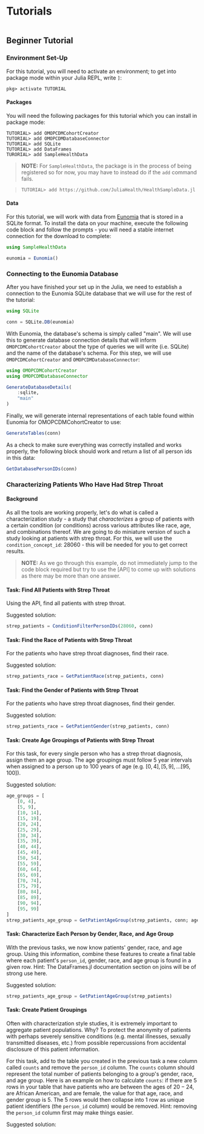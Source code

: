 # Tutorials

```@index
```

## Beginner Tutorial

### Environment Set-Up

For this tutorial, you will need to activate an environment; to get into package mode within your Julia REPL, write `]`:

```julia-repl
pkg> activate TUTORIAL
```

#### Packages 

You will need the following packages for this tutorial which you can install in package mode:

```julia-repl
TUTORIAL> add OMOPCDMCohortCreator
TUTORIAL> add OMOPCDMDatabaseConnector
TUTORIAL> add SQLite
TUTORIAL> add DataFrames
TURORIAL> add SampleHealthData
```

> **NOTE:** For `SampleHealthData`, the package is in the process of being registered so for now, you may have to instead do if the `add` command fails.

> 
> ```julia-repl
> TUTORIAL> add https://github.com/JuliaHealth/HealthSampleData.jl
> ```


<!--TODO: Add descriptions on what these packages are and what they are for -->

#### Data 

For this tutorial, we will work with data from [Eunomia](https://github.com/OHDSI/Eunomia) that is stored in a SQLite format.
To install the data on your machine, execute the following code block and follow the prompts - you will need a stable internet connection for the download to complete: 

```julia
using SampleHealthData

eunomia = Eunomia()
```
### Connecting to the Eunomia Database

After you have finished your set up in the Julia, we need to establish a connection to the Eunomia SQLite database that we will use for the rest of the tutorial: 

```julia
using SQLite

conn = SQLite.DB(eunomia)
```

With Eunomia, the database's schema is simply called "main".
We will use this to generate database connection details that will inform `OMOPCDMCohortCreator` about the type of queries we will write (i.e. SQLite) and the name of the database's schema.
For this step, we will use `OMOPCDMCohortCreator` and `OMOPCDMDatabaseConnector`:

```julia
using OMOPCDMCohortCreator
using OMOPCDMDatabaseConnector

GenerateDatabaseDetails(
    :sqlite,
    "main"
)
```

Finally, we will generate internal representations of each table found within Eunomia for OMOPCDMCohortCreator to use:

```julia
GenerateTables(conn)
```

As a check to make sure everything was correctly installed and works properly, the following block should work and return a list of all person ids in this data:

```julia
GetDatabasePersonIDs(conn)
```

### Characterizing Patients Who Have Had Strep Throat

#### Background 

As all the tools are working properly, let's do what is called a characterization study - a study that *characterizes* a group of patients with a certain condition (or conditions) across various attributes like race, age, and combinations thereof.
We are going to do miniature version of such a study looking at patients with strep throat.
For this, we will use the `condition_concept_id`: $28060$ - this will be needed for you to get correct results.

> **NOTE:** As we go through this example, do not immediately jump to the code block required but try to use the [API] to come up with solutions as there may be more than one answer.

<!--TODO: Add link to API page-->

#### Task: Find All Patients with Strep Throat

Using the API, find all patients with strep throat.

Suggested solution:

```julia
strep_patients = ConditionFilterPersonIDs(28060, conn)
```

#### Task: Find the Race of Patients with Strep Throat

For the patients who have strep throat diagnoses, find their race.

Suggested solution:

```julia
strep_patients_race = GetPatientRace(strep_patients, conn)
```

#### Task: Find the Gender of Patients with Strep Throat

For the patients who have strep throat diagnoses, find their gender.

Suggested solution:

```julia
strep_patients_race = GetPatientGender(strep_patients, conn)
```

#### Task: Create Age Groupings of Patients with Strep Throat

For this task, for every single person who has a strep throat diagnosis, assign them an age group.
The age groupings must follow $5$ year intervals when assigned to a person up to $100$ years of age (e.g. $[0, 4], [5, 9], ... [95, 100]$).

Suggested solution:

```julia
age_groups = [
	[0, 4],
	[5, 9],
	[10, 14],
	[15, 19],
	[20, 24],
	[25, 29],
	[30, 34],
	[35, 39],
	[40, 44],
	[45, 49],
	[50, 54],
	[55, 59],
	[60, 64],
	[65, 69],
	[70, 74],
	[75, 79],
	[80, 84],
	[85, 89],
	[90, 94],
	[95, 99]
]
strep_patients_age_group = GetPatientAgeGroup(strep_patients, conn; age_groupings = age_groups)
```

#### Task: Characterize Each Person by Gender, Race, and Age Group

With the previous tasks, we now know patients' gender, race, and age group.
Using this information, combine these features to create a final table where each patient's `person_id`, gender, race, and age group is found in a given row.
Hint: The DataFrames.jl documentation section on joins will be of strong use here.

Suggested solution:

```julia
strep_patients_age_group = GetPatientAgeGroup(strep_patients)
```
<!--TODO: Add solution here-->
<!--TODO: Add link to DataFrames documentation-->

#### Task: Create Patient Groupings

Often with characterization style studies, it is extremely important to aggregate patient populations.
Why?
To protect the anonymity of patients with perhaps severely sensitive conditions (e.g. mental illnesses, sexually transmitted diseases, etc.) from possible repercussions from accidental disclosure of this patient information.

For this task, add to the table you created in the previous task a new column called `counts` and remove the `person_id` column.
The `counts` column should represent the total number of patients belonging to a group's gender, race, and age group.
Here is an example on how to calculate `counts`: if there are $5$ rows in your table that have patients who are between the ages of $20 - 24$, are African American, and are female, the value for that age, race, and gender group is $5$.
The $5$ rows would then collapse into $1$ row as unique patient identifiers (the `person_id` column) would be removed. Hint: removing the `person_id` column first may make things easier.

Suggested solution:

```julia

```
<!--TODO: Add solution here-->
